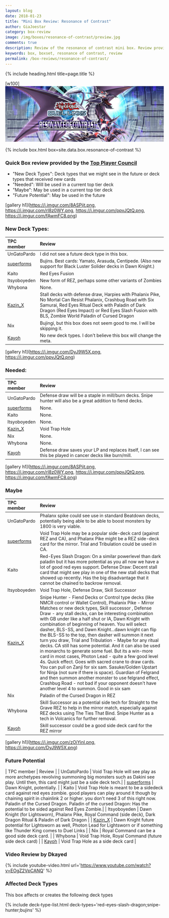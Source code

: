 ```yaml
---
layout: blog
date: 2018-01-23
title: "Mini Box Review: Resonance of Contrast"
author: GiaJoestar
category: box-review
image: /img/boxes/resonance-of-contrast/preview.jpg
comments: true
description: Review of the resonance of contrast mini box. Review provided by the Duel Links Meta Top Player Council.
keywords: box, boxset, resonance of contrast, review
permalink: /box-reviews/resonance-of-contrast/
---
```


{% include heading.html title=page.title %}

[w100]
![](/img/boxes/resonance-of-contrast/banner.jpg)

{% include box.html box=site.data.box.resonance-of-contrast %}

### Quick Box review provided by the [Top Player Council](/top-player-council/)

- "New Deck Types": Deck types that we might see in the future or deck types that received new cards
- "Needed": Will be used in a current top tier deck
- "Maybe": May be used in a current top tier deck
- "Future Potential": May be used in the future

[gallery h1](https://i.imgur.com/8ASPjit.png, https://i.imgur.com/rl8z0WY.png, https://i.imgur.com/ppvJQtQ.png, https://i.imgur.com/fAwmFC8.png)

### New Deck Types:

| TPC member | Review |
| :------- | :---- |
| UnGatoPardo | I did not see a future deck type in this box. |
| [superforms](/authors/superforms) | Bujins. Best cards: Yamato, Arasuda, Centipede. (Also new support for Black Luster Solider decks in Dawn Knight.) | 
| Kaito | Red Eyes Fusion |
| Itsyoboyeden | New form of REZ, perhaps some other variants of Zombies |
| Whybona | None. |
| [Kazin_X](/authors/kazin-x) | Stall decks with defense draw, Harpies with Phalanix Pike, No Mortal Can Resist Phalanix, Crashbug Road with Six Samurai, Red Eyes Ritual Deck with Paladin of Dark Dragon (Red Eyes Impact) or Red Eyes Slash Fusion with BLS, Zombie World Paladin of Cursed Dragon |
| Nix | Bujingi, but this box does not seem good to me. I will be skipping it. |
| [Kayoh](/authors/Kayoh) | No new deck types. I don't believe this box will change the meta. |

[gallery h1](https://i.imgur.com/DyJ9W5X.png, https://i.imgur.com/ppvJQtQ.png)

### Needed:

| TPC member | Review |
| :------- | :---- |
| UnGatoPardo | Defense draw will be a staple in mill/burn decks. Snipe hunter will also be a great addition to fiend decks. |
| [superforms](/authors/superforms) | None. |
| Kaito | None. |
| Itsyoboyeden | None. |
| [Kazin_X](/authors/kazin-x) | Void Trap Hole |
| Nix | None. |
| Whybona | None. |
| [Kayoh](/authors/Kayoh) | Defense draw saves your LP and replaces itself, I can see this be played in cancer decks like burn/mill. |

[gallery h1](https://i.imgur.com/8ASPjit.png, https://i.imgur.com/rl8z0WY.png, https://i.imgur.com/ppvJQtQ.png, https://i.imgur.com/fAwmFC8.png)

### Maybe

| TPC member | Review |
| :------- | :---- |
| UnGatoPardo | Phalanx spike could see use in standard Beatdown decks, potentially being able to be able to boost monsters by 1800 is very viable. |
| [superforms](/authors/superforms) | Void Trap Hole may be a popular side-deck card (against REZ and CA), and Phalanx Pike might be a REZ side-deck card for the mirror. Trial and Tribulation could be used in CA. |
| Kaito | Red-Eyes Slash Dragon: On a similar powerlevel than dark paladin but it has more potential as you all now we have a lot of good red eyes support. Defense Draw: Decent stall card that might see play in one of the new stall decks that showed up recently. Has the big disadvantage that it cannot be chained to backrow removal. |
| Itsyoboyeden | Void Trap Hole, Defense Draw, Skill Successor |
| [Kazin_X](/authors/kazinx) | Snipe Hunter - Fiend Decks or Control type decks (like NMCR control or Wallet Control), Phalanix Pike - Mirror Matches or new deck types, Skill successor , Defense Draw - any stall decks, can be interesting combination with GB under like a half shut or IA, Dawn Knight with combination of beginning of heaven. You will select dasher, BLS-SS, and Dawn Knight...dawn knight can flip the BLS-SS to the top, then dasher will summon it next turn you draw, Trial and Tribulation - Maybe for any ritual decks. CA still has some potential. And it can also be used in monarchs to generate some fuel. But its a win-more card in most cases, Photon Lead - quite a few good level 4s. Quick effect. Goes with sacred crane to draw cards. You can pull on Zanji for six sam. Sasuke/Golden Upstart for Ninja (not sure if there is space). Guardian of Felgrand and then summon another monster to use felgrand effect, Crashbug Road - not bad if your opponent doesn't have another level 4 to summon. Good in six sam |
| Nix | Paladin of the Cursed Dragon in REZ |
| Whybona | Skill Successor as a potential side tech for Straight to the Grave REZ to help in the mirror match, especially against REZ decks using The Ties That Bind. Snipe Hunter as a tech in Volcanics for further removal. |
| [Kayoh](/authors/Kayoh) | Skill successor could be a good side deck card for the REZ mirror |

[gallery h1](https://i.imgur.com/zOiYinI.png, https://i.imgur.com/DyJ9W5X.png)

### Future Potential

| TPC member | Review |
| UnGatoPardo | Void Trap Hole will see play as more archetypes revolving summoning big monsters such as Dakini see play. Until then, this card might just be a side deck tech.|
| [superforms](/authors/superforms) | Dawn Knight, potentially. |
| Kaito | Void Trap Hole is meant to be a sidedeck card against red eyes zombie. good players can play around it though by chaining spirit in chainlink 2 or higher. you don't need 3 of this right now. Paladin of the Cursed Dragon.  Paladin of the cursed Dragon: Has the potential to be sided against Red Eyes Zombie.|
| Itsyoboyeden | Dawn Knight (for Lightsworn), Phalanx Pike, Royal Command (side deck), Dark Dragon Ritual & Paladin of Dark Dragon |
| [Kazin_X](/authors/kazinx) | Dawn Knight future potential for Lightsworn as well, Photon Lead for Lightsworn or if something like Thunder King comes to Duel Links |
| Nix | Royal Command can be a good side deck card. |
| Whybona | Void Trap Hole, Royal Command (future side deck card) |
| [Kayoh](/authors/Kayoh) | Void Trap Hole as a side deck card |

### Video Review by Dkayed

{% include youtube-video.html url='https://www.youtube.com/watch?v=EOgZ2VpCANQ' %}

### Affected Deck Types
This box affects or creates the following deck types

{% include deck-type-list.html deck-types='red-eyes-slash-dragon;snipe-hunter;bujins' %}